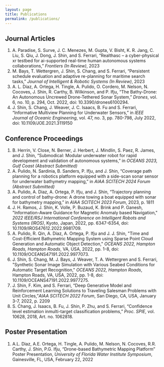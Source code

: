 ```yaml
---
layout: page
title: Publications
permalink: /publications/
---
```


<!-- TODO: add link to PDF or ArXiv -->

## Journal Articles
1. A. Paradise, S. Surve, J. C. Menezes, M. Gupta, V. Bisht, K. R. Jang, C. Liu, S. Qiu, J. Dong, J. Shin, and S. Ferrari, “Realthasc – a cyber-physical xr testbed for ai-supported real-time human autonomous systems collaborations,” *Frontiers (In Review)*, 2023
1. M. Bays, T. Wettergren, J. Shin, S. Chang, and S. Ferrari, “Persistent schedule evaluation and adaptive re-planning for maritime search tasks,” *Journal of Intelligent & Robotic Systems (In Review)*, 2023
1. A. L. Diaz, A. Ortega, H. Tingle, A. Pulido, O. Cordero, M. Nelson, N. Cocoves, J. Shin, R. Carthy, B. Wilkinson, and P. Ifju, “The Bathy-Drone: An Autonomous Uncrewed Drone-Tethered Sonar System,” *Drones*, vol. 6, no. 10, p. 294, Oct. 2022, doi: 10.3390/drones6100294.
1. J. Shin, S. Chang, J. Weaver, J. C. Isaacs, B. Fu and S. Ferrari, “Informative Multiview Planning for Underwater Sensors,” in *IEEE Journal of Oceanic Engineering*, vol. 47, no. 3, pp. 780-798, July 2022, doi: 10.1109/JOE.2021.3119150

<!-- ## Books and Book Chapters

* Bitters semiotics vice thundercats synth.
* Literally cred narwhal bitters wayfarers.
* Kale chips chartreuse paleo tbh street art marfa.
* Mlkshk polaroid sriracha brooklyn.
* Pug you probably haven't heard of them air plant man bun. -->

## Conference Proceedings

<!-- 1. AIAA Scitech paper -->
1. B. Herrin, V. Close, N. Berner, J. Herbert, J. Mindlin, S. Paez, R. James, and J. Shin, “Submodical: Modular underwater robot for rapid development and validation of autonomous systems,” in *OCEANS 2023, Gulf Coast (Abstract Submitted)*
1. A. Pulido, N. Sardinia, B. Sanders, P. Ifju, and J. Shin, “Coverage path planning for a robotics platform equipped with a side-scan sonar sensor for underwater bathymetry mapping,” in *AIAA SCITECH 2024 Forum (Abstract Submitted)*
1. A. Pulido, A. Diaz, A. Ortega, P. Ifju, and J. Shin, “Trajectory planning and control of bathy-drone: A drone towing a boat equipped with sonar for bathymetry mapping,” in *AIAA SCITECH 2023 Forum*, 2023, p. 1811
1. J. H. Ramos, J. Shin, K. Volle, P. Buzaud, K. Brink and P. Ganesh, "Information-Aware Guidance for Magnetic Anomaly based Navigation," *2022 IEEE/RSJ International Conference on Intelligent Robots and Systems (IROS)*, Kyoto, Japan, 2022, pp. 6347-6354, doi: 10.1109/IROS47612.2022.9981709.
1. A. Pulido, R. Qin, A. Diaz, A. Ortega, P. Ifju and J. J. Shin, "Time and Cost-Efficient Bathymetric Mapping System using Sparse Point Cloud Generation and Automatic Object Detection," *OCEANS 2022, Hampton Roads, Hampton Roads*, VA, USA, 2022, pp. 1-8, doi: 10.1109/OCEANS47191.2022.9977073.
1. J. Shin, S. Chang, M. J. Bays, J. Weaver, T. A. Wettergren and S. Ferrari, "Synthetic Sonar Image Simulation with Various Seabed Conditions for Automatic Target Recognition," *OCEANS 2022, Hampton Roads*, Hampton Roads, VA, USA, 2022, pp. 1-8, doi: 10.1109/OCEANS47191.2022.9977275.
1. J. Shin, F. Kim, and S. Ferrari, “Deep Generative Model and Reinforcement Learning Solutions to Traveling Salesman Problems with Unit Circles,”*AIAA SCITECH 2022 Forum*, San Diego, CA, USA, January 3-7, 2022, p. 2209
1. S. Chang, J. Isaacs, B. Fu, J. Shin, P. Zhu, and S. Ferrari, “Confidence level estimation inmulti-target classification problems,” *Proc. SPIE*, vol. 10628, 2018, Art. no. 1062818.

## Poster Presentation
1. A.L. Diaz, A.E. Ortega, H. Tingle, A. Pulido, M. Nelson, N. Cocoves, R.R. Carthy, J. Shin, P.G. Ifju, “Drone-based Bathymetric Mapping Platform” Poster Presentation, *University of Florida Water Institute Symposium*, Gainesville, FL, USA, February 22, 2022